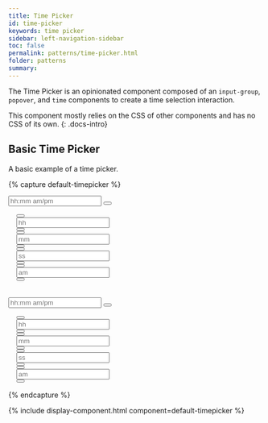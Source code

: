 ```yaml
---
title: Time Picker
id: time-picker
keywords: time picker
sidebar: left-navigation-sidebar
toc: false
permalink: patterns/time-picker.html
folder: patterns
summary:
---
```


The Time Picker is an opinionated component composed of an `input-group`, `popover`, and `time` components to create a time selection interaction.

This component mostly relies on the CSS of other components and has no CSS of its own.
{: .docs-intro}
<br>

## Basic Time Picker

A basic example of a time picker.

{% capture default-timepicker %}

<div>
    <div class="fd-popover fd-popover--no-arrow">
        <div class="fd-popover__control">
            <div class="fd-input-group">
                <input type="text" class="fd-input fd-input-group__input" id="" placeholder="hh:mm am/pm">
                <span class="fd-input-group__addon fd-input-group__addon--button">
                    <button class="fd-button--light sap-icon--history fd-popover__control" aria-controls="rthHR811" aria-expanded="false" aria-haspopup="true"></button>
                </span>
            </div>
        </div>
        <div class="fd-popover__body fd-popover__body--no-arrow" aria-hidden="true" id="rthHR811">
            <div class="fd-time">
                <div class="fd-time__item">
                    <div class="fd-time__control">
                        <button class="fd-button--standard fd-button--light sap-icon--navigation-up-arrow" aria-label="Increase hours" aria-controls="BW7dC141"></button>
                    </div>
                    <input class="fd-time__input fd-input" type="text" placeholder="hh" value="" id="BW7dC141" aria-label="Hours">
                    <div class="fd-time__control">
                        <button class="fd-button--standard fd-button--light fd-button--compact sap-icon--navigation-down-arrow" aria-label="Decrease hours" aria-controls="BW7dC141"></button>
                    </div>
                </div>
                <div class="fd-time__item">
                    <div class="fd-time__control">
                        <button class="fd-button--standard fd-button--light fd-button--compact sap-icon--navigation-up-arrow" aria-label="Increase minutes" aria-controls="VyQHq609"></button>
                    </div>
                    <input class="fd-time__input fd-input" type="text" placeholder="mm" value="" id="VyQHq609" aria-label="Minutes">
                    <div class="fd-time__control">
                        <button class="fd-button--standard fd-button--light fd-button--compact sap-icon--navigation-down-arrow" aria-label="Decrease minutes" aria-controls="VyQHq609"></button>
                    </div>
                </div>
                <div class="fd-time__item">
                    <div class="fd-time__control">
                        <button class="fd-button--standard fd-button--light fd-button--compact sap-icon--navigation-up-arrow" aria-label="Increase seconds" aria-controls="Tbwlb978"></button>
                    </div>
                    <input class="fd-time__input fd-input" type="text" placeholder="ss" value="" id="Tbwlb978" aria-label="Seconds">
                    <div class="fd-time__control">
                        <button class="fd-button--standard fd-button--light fd-button--compact sap-icon--navigation-down-arrow" aria-label="Decrease seconds" aria-controls="Tbwlb978"></button>
                    </div>
                </div>
                <div class="fd-time__item">
                    <div class="fd-time__control">
                        <button class="fd-button--standard fd-button--light fd-button--compact sap-icon--navigation-up-arrow" aria-label="Increase period" aria-controls="UxXMT681"></button>
                    </div>
                    <input class="fd-time__input fd-input" type="text" placeholder="am" value="" id="UxXMT681" aria-label="Period">
                    <div class="fd-time__control">
                        <button class="fd-button--standard fd-button--light fd-button--compact sap-icon--navigation-down-arrow" aria-label="Decrease period" aria-controls="UxXMT681"></button>
                    </div>
                </div>
            </div>
        </div>
    </div>
</div>

<br>

<div>
    <div class="fd-popover fd-popover--no-arrow">
        <div class="fd-popover__control">
            <div class="fd-input-group">
                <input class="fd-input fd-input--compact fd-input-group__input" type="text" id="" placeholder="hh:mm am/pm">
                <span class="fd-input-group__addon fd-input-group__addon--button">
                    <button class="fd-button--light fd-button--compact sap-icon--history fd-popover__control" aria-controls="bJuyJ846" aria-expanded="false" aria-haspopup="true"></button>
                </span>
            </div>
        </div>
        <div class="fd-popover__body fd-popover__body--no-arrow" aria-hidden="true" id="bJuyJ846">
            <div class="fd-time">
                <div class="fd-time__item">
                    <div class="fd-time__control">
                        <button class="fd-button--standard fd-button--light fd-button--compact sap-icon--navigation-up-arrow" aria-label="Increase hours" aria-controls="BW7dC141a"></button>
                    </div>
                    <input class="fd-time__input fd-input" type="text" placeholder="hh" value="" id="BW7dC141a" aria-label="Hours">
                    <div class="fd-time__control">
                        <button class="fd-button--standard fd-button--light fd-button--compact sap-icon--navigation-down-arrow" aria-label="Decrease hours" aria-controls="BW7dC141a"></button>
                    </div>
                </div>
                <div class="fd-time__item">
                    <div class="fd-time__control">
                        <button class="fd-button--standard fd-button--light fd-button--compact sap-icon--navigation-up-arrow" aria-label="Increase minutes" aria-controls="VyQHq609a"></button>
                    </div>
                    <input class="fd-time__input fd-input" type="text" placeholder="mm" value="" id="VyQHq609a" aria-label="Minutes">
                    <div class="fd-time__control">
                        <button class="fd-button--standard fd-button--light fd-button--compact sap-icon--navigation-down-arrow" aria-label="Decrease minutes" aria-controls="VyQHq609a"></button>
                    </div>
                </div>
                <div class="fd-time__item">
                    <div class="fd-time__control">
                        <button class="fd-button--standard fd-button--light fd-button--compact sap-icon--navigation-up-arrow" aria-label="Increase seconds" aria-controls="Tbwlb978a"></button>
                    </div>
                    <input class="fd-time__input fd-input" type="text" placeholder="ss" value="" id="Tbwlb978a" aria-label="Seconds">
                    <div class="fd-time__control">
                        <button class="fd-button--standard fd-button--light fd-button--compact sap-icon--navigation-down-arrow" aria-label="Decrease seconds" aria-controls="Tbwlb978a"></button>
                    </div>
                </div>
                <div class="fd-time__item">
                    <div class="fd-time__control">
                        <button class="fd-button--standard fd-button--light fd-button--compact sap-icon--navigation-up-arrow" aria-label="Increase period" aria-controls="UxXMT681a"></button>
                    </div>
                    <input class="fd-time__input fd-input" type="text" placeholder="am" value="" id="UxXMT681a" aria-label="Period">
                    <div class="fd-time__control">
                        <button class="fd-button--standard fd-button--light fd-button--compact sap-icon--navigation-down-arrow" aria-label="Decrease period" aria-controls="UxXMT681a"></button>
                    </div>
                </div>
            </div>
        </div>
    </div>
</div>
{% endcapture %}

{% include display-component.html component=default-timepicker %}

<style>
.fd-popover__body {
    padding: 16px;
    }
</style>
